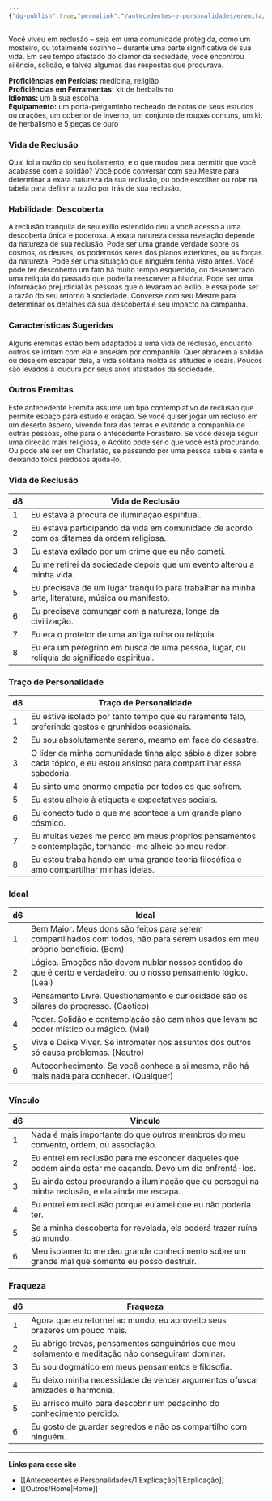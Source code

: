 ```yaml
---
{"dg-publish":true,"permalink":"/antecedentes-e-personalidades/eremita/","tags":["Antecedentes Eremita"]}
---
```


Você viveu em reclusão – seja em uma comunidade protegida, como um mosteiro, ou totalmente sozinho – durante uma parte significativa de sua vida. Em seu tempo afastado do clamor da sociedade, você encontrou silêncio, solidão, e talvez algumas das respostas que procurava.

**Proficiências em Perícias:** medicina, religião  
**Proficiências em Ferramentas:** kit de herbalismo  
**Idiomas:** um à sua escolha  
**Equipamento:** um porta-pergaminho recheado de notas de seus estudos ou orações, um cobertor de inverno, um conjunto de roupas comuns, um kit de herbalismo e 5 peças de ouro  

### Vida de Reclusão
Qual foi a razão do seu isolamento, e o que mudou para permitir que você acabasse com a solidão? Você pode conversar com seu Mestre para determinar a exata natureza da sua reclusão, ou pode escolher ou rolar na tabela para definir a razão por trás de sua reclusão.

### Habilidade: Descoberta
A reclusão tranquila de seu exílio estendido deu a você acesso a uma descoberta única e poderosa. A exata natureza dessa revelação depende da natureza de sua reclusão. Pode ser uma grande verdade sobre os cosmos, os deuses, os poderosos seres dos planos exteriores, ou as forças da natureza. Pode ser uma situação que ninguém tenha visto antes. Você pode ter descoberto um fato há muito tempo esquecido, ou desenterrado uma relíquia do passado que poderia reescrever a história. Pode ser uma informação prejudicial às pessoas que o levaram ao exílio, e essa pode ser a razão do seu retorno à sociedade. Converse com seu Mestre para determinar os detalhes da sua descoberta e seu impacto na campanha.

### Características Sugeridas
Alguns eremitas estão bem adaptados a uma vida de reclusão, enquanto outros se irritam com ela e anseiam por companhia. Quer abracem a solidão ou desejem escapar dela, a vida solitária molda as atitudes e ideais. Poucos são levados à loucura por seus anos afastados da sociedade.

### Outros Eremitas
Este antecedente Eremita assume um tipo contemplativo de reclusão que permite espaço para estudo e oração. Se você quiser jogar um recluso em um deserto áspero, vivendo fora das terras e evitando a companhia de outras pessoas, olhe para o antecedente Forasteiro. Se você deseja seguir uma direção mais religiosa, o Acólito pode ser o que você está procurando. Ou pode até ser um Charlatão, se passando por uma pessoa sábia e santa e deixando tolos piedosos ajudá-lo.

### Vida de Reclusão

| d8 | Vida de Reclusão                                                                                  |
|----|---------------------------------------------------------------------------------------------------|
| 1  | Eu estava à procura de iluminação espiritual.                                                     |
| 2  | Eu estava participando da vida em comunidade de acordo com os ditames da ordem religiosa.        |
| 3  | Eu estava exilado por um crime que eu não cometi.                                                 |
| 4  | Eu me retirei da sociedade depois que um evento alterou a minha vida.                             |
| 5  | Eu precisava de um lugar tranquilo para trabalhar na minha arte, literatura, música ou manifesto.|
| 6  | Eu precisava comungar com a natureza, longe da civilização.                                       |
| 7  | Eu era o protetor de uma antiga ruína ou relíquia.                                                |
| 8  | Eu era um peregrino em busca de uma pessoa, lugar, ou relíquia de significado espiritual.          |

### Traço de Personalidade

| d8 | Traço de Personalidade                                                                                              |
|----|---------------------------------------------------------------------------------------------------------------------|
| 1  | Eu estive isolado por tanto tempo que eu raramente falo, preferindo gestos e grunhidos ocasionais.                  |
| 2  | Eu sou absolutamente sereno, mesmo em face do desastre.                                                             |
| 3  | O líder da minha comunidade tinha algo sábio a dizer sobre cada tópico, e eu estou ansioso para compartilhar essa sabedoria. |
| 4  | Eu sinto uma enorme empatia por todos os que sofrem.                                                                 |
| 5  | Eu estou alheio à etiqueta e expectativas sociais.                                                                    |
| 6  | Eu conecto tudo o que me acontece a um grande plano cósmico.                                                          |
| 7  | Eu muitas vezes me perco em meus próprios pensamentos e contemplação, tornando-me alheio ao meu redor.                |
| 8  | Eu estou trabalhando em uma grande teoria filosófica e amo compartilhar minhas ideias.                                |

### Ideal

| d6 | Ideal                                                                                     |
|----|-------------------------------------------------------------------------------------------|
| 1  | Bem Maior. Meus dons são feitos para serem compartilhados com todos, não para serem usados em meu próprio benefício. (Bom) |
| 2  | Lógica. Emoções não devem nublar nossos sentidos do que é certo e verdadeiro, ou o nosso pensamento lógico. (Leal) |
| 3  | Pensamento Livre. Questionamento e curiosidade são os pilares do progresso. (Caótico)    |
| 4  | Poder. Solidão e contemplação são caminhos que levam ao poder místico ou mágico. (Mal)    |
| 5  | Viva e Deixe Viver. Se intrometer nos assuntos dos outros só causa problemas. (Neutro)    |
| 6  | Autoconhecimento. Se você conhece a si mesmo, não há mais nada para conhecer. (Qualquer)  |

### Vínculo

| d6 | Vínculo                                                                                       |
|----|----------------------------------------------------------------------------------------------|
| 1  | Nada é mais importante do que outros membros do meu convento, ordem, ou associação.         |
| 2  | Eu entrei em reclusão para me esconder daqueles que podem ainda estar me caçando. Devo um dia enfrentá-los. |
| 3  | Eu ainda estou procurando a iluminação que eu persegui na minha reclusão, e ela ainda me escapa. |
| 4  | Eu entrei em reclusão porque eu amei que eu não poderia ter.                                |
| 5  | Se a minha descoberta for revelada, ela poderá trazer ruína ao mundo.                       |
| 6  | Meu isolamento me deu grande conhecimento sobre um grande mal que somente eu posso destruir. |

### Fraqueza

| d6 | Fraqueza                                                                                     |
|----|----------------------------------------------------------------------------------------------|
| 1  | Agora que eu retornei ao mundo, eu aproveito seus prazeres um pouco mais.                  |
| 2  | Eu abrigo trevas, pensamentos sanguinários que meu isolamento e meditação não conseguiram dominar. |
| 3  | Eu sou dogmático em meus pensamentos e filosofia.                                           |
| 4  | Eu deixo minha necessidade de vencer argumentos ofuscar amizades e harmonia.                 |
| 5  | Eu arrisco muito para descobrir um pedacinho do conhecimento perdido.                       |
| 6  | Eu gosto de guardar segredos e não os compartilho com ninguém.                               |
___
**Links para esse site**
- [[Antecedentes e Personalidades/1.Explicação\|1.Explicação]]
- [[Outros/Home\|Home]]